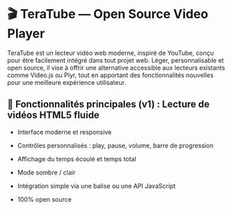 # 🎬 TeraTube — Open Source Video Player
TeraTube est un lecteur vidéo web moderne, inspiré de YouTube, conçu pour être facilement intégré dans tout projet web. Léger, personnalisable et open source, il vise à offrir une alternative accessible aux lecteurs existants comme Video.js ou Plyr, tout en apportant des fonctionnalités nouvelles pour une meilleure expérience utilisateur.

## 🔧 Fonctionnalités principales (v1) : Lecture de vidéos HTML5 fluide

- Interface moderne et responsive

- Contrôles personnalisés : play, pause, volume, barre de progression

- Affichage du temps écoulé et temps total

- Mode sombre / clair

- Intégration simple via une balise ou une API JavaScript

- 100% open source
